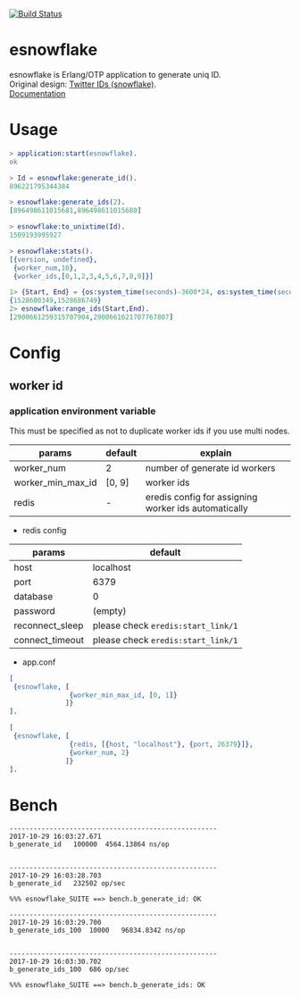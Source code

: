 [![Build Status](https://travis-ci.org/tkyshm/esnowflake.svg?branch=master)](https://travis-ci.org/tkyshm/esnowflake)

esnowflake
=====

esnowflake is Erlang/OTP application to generate uniq ID.  
Original design: [Twitter IDs (snowflake)](https://github.com/twitter/snowflake).  
[Documentation](https://hexdocs.pm/esnowflake/0.1.0/)

Usage
=====

```erlang
> application:start(esnowflake).
ok

> Id = esnowflake:generate_id().
896221795344384

> esnowflake:generate_ids(2).
[896498611015681,896498611015680]

> esnowflake:to_unixtime(Id).
1509193995927

> esnowflake:stats().
[{version, undefined},
 {worker_num,10},
 {worker_ids,[0,1,2,3,4,5,6,7,8,9]}]

1> {Start, End} = {os:system_time(seconds)-3600*24, os:system_time(seconds)}.
{1528600349,1528686749}
2> esnowflake:range_ids(Start,End).
[2900661259315707904,2900661621707767807]

```

Config
=====

## worker id

### application environment variable

This must be specified as not to duplicate worker ids if you use multi nodes.

params            | default | explain
----------------- | ------- | ---------------------------------------------------------
worker_num        | 2       | number of generate id workers
worker_min_max_id | [0, 9]  | worker ids
redis             | -       | eredis config for assigning worker ids automatically


- redis config

params          | default
--------------- | ----------------------------------
host            | localhost
port            | 6379
database        | 0
password        | (empty)
reconnect_sleep | please check `eredis:start_link/1`
connect_timeout | please check `eredis:start_link/1`


- app.conf

```erlang
[
 {esnowflake, [
               {worker_min_max_id, [0, 1]}
              ]}
].
```

```erlang
[
 {esnowflake, [
               {redis, [{host, "localhost"}, {port, 26379}]},
               {worker_num, 2}
              ]}
].
```

Bench
=====

```
----------------------------------------------------
2017-10-29 16:03:27.671
b_generate_id	100000	4564.13864 ns/op


----------------------------------------------------
2017-10-29 16:03:28.703
b_generate_id	232502 op/sec

%%% esnowflake_SUITE ==> bench.b_generate_id: OK

----------------------------------------------------
2017-10-29 16:03:29.700
b_generate_ids_100	10000	96834.8342 ns/op


----------------------------------------------------
2017-10-29 16:03:30.702
b_generate_ids_100	686 op/sec

%%% esnowflake_SUITE ==> bench.b_generate_ids: OK
```
